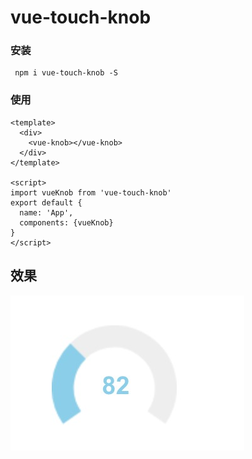 # vue-touch-knob
### 安装
  ```
   npm i vue-touch-knob -S
  ```
### 使用
  ```
  <template>
    <div>
      <vue-knob></vue-knob>
    </div>
  </template>

  <script>
  import vueKnob from 'vue-touch-knob'
  export default {
    name: 'App',
    components: {vueKnob}
  }
</script>
  ```
## 效果
 ![avatar](./img/view.jpeg)
